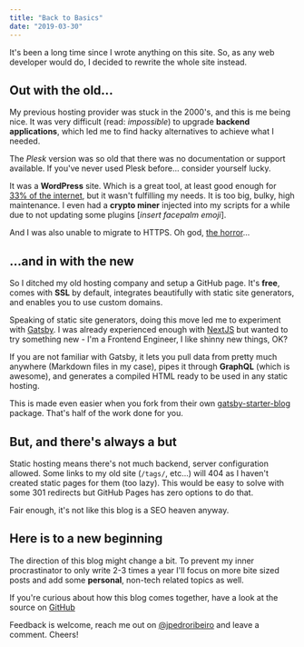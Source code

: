```yaml
---
title: "Back to Basics"
date: "2019-03-30"
---
```


It's been a long time since I wrote anything on this site. So, as any web developer would do, I decided to rewrite the whole site instead.

## Out with the old...

My previous hosting provider was stuck in the 2000's, and this is me being nice. It was very difficult (read: _impossible_) to upgrade **backend applications**, which led me to find hacky alternatives to achieve what I needed.

The _Plesk_ version was so old that there was no documentation or support available. If you've never used Plesk before... consider yourself lucky.

It was a **WordPress** site. Which is a great tool, at least good enough for [33% of the internet](https://w3techs.com/technologies/overview/content_management/all), but it wasn't fulfilling my needs. It is too big, bulky, high maintenance. I even had a **crypto miner** injected into my scripts for a while due to not updating some plugins [_insert facepalm emoji_].

And I was also unable to migrate to HTTPS. Oh god, [the horror](https://www.youtube.com/watch?v=VKcAYMb5uk4)...

## ...and in with the new

So I ditched my old hosting company and setup a GitHub page. It's **free**, comes with **SSL** by default, integrates beautifully with static site generators, and enables you to use custom domains.

Speaking of static site generators, doing this move led me to experiment with [Gatsby](https://www.gatsbyjs.org/). I was already experienced enough with [NextJS](https://github.com/zeit/next.js/) but wanted to try something new - I'm a Frontend Engineer, I like shinny new things, OK?

If you are not familiar with Gatsby, it lets you pull data from pretty much anywhere (Markdown files in my case), pipes it through **GraphQL** (which is awesome), and generates a compiled HTML ready to be used in any static hosting.

This is made even easier when you fork from their own [gatsby-starter-blog](https://github.com/gatsbyjs/gatsby-starter-blog) package. That's half of the work done for you.

## But, and there's always a but

Static hosting means there's not much backend, server configuration allowed. Some links to my old site (`/tags/`, etc...) will 404 as I haven't created static pages for them (too lazy). This would be easy to solve with some 301 redirects but GitHub Pages has zero options to do that.

Fair enough, it's not like this blog is a SEO heaven anyway.

## Here is to a new beginning

The direction of this blog might change a bit. To prevent my inner procrastinator to only write 2-3 times a year I'll focus on more bite sized posts and add some **personal**, non-tech related topics as well.

If you're curious about how this blog comes together, have a look at the source on [GitHub](https://github.com/jpedroribeiro/jpedroribeiro.com)

Feedback is welcome, reach me out on [@jpedroribeiro](https://twitter.com/jpedroribeiro) and leave a comment. Cheers!
